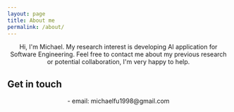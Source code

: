 ```yaml
---
layout: page
title: About me
permalink: /about/
---
```


<center> Hi, I'm Michael. My research interest is developing AI application for Software Engineering. Feel free to contact me about my previous research or potential collaboration, I'm very happy to help. </center>

## Get in touch

<center> - email: michaelfu1998@gmail.com </center> 
